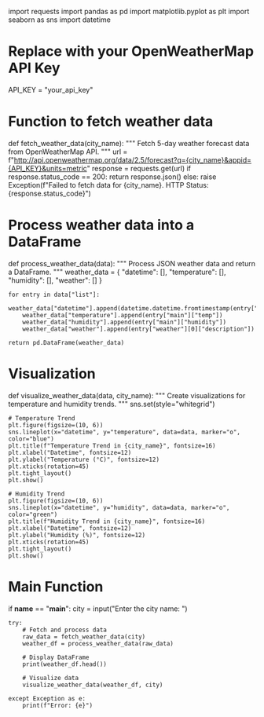 import requests
import pandas as pd
import matplotlib.pyplot as plt
import seaborn as sns
import datetime

# Replace with your OpenWeatherMap API Key
API_KEY = "your_api_key"

# Function to fetch weather data
def fetch_weather_data(city_name):
    """
    Fetch 5-day weather forecast data from OpenWeatherMap API.
    """
    url = f"http://api.openweathermap.org/data/2.5/forecast?q={city_name}&appid={API_KEY}&units=metric"
    response = requests.get(url)
    if response.status_code == 200:
        return response.json()
    else:
        raise Exception(f"Failed to fetch data for {city_name}. HTTP Status: {response.status_code}")

# Process weather data into a DataFrame
def process_weather_data(data):
    """
    Process JSON weather data and return a DataFrame.
    """
    weather_data = {
        "datetime": [],
        "temperature": [],
        "humidity": [],
        "weather": []
    }

    for entry in data["list"]:
        weather_data["datetime"].append(datetime.datetime.fromtimestamp(entry["dt"]))
        weather_data["temperature"].append(entry["main"]["temp"])
        weather_data["humidity"].append(entry["main"]["humidity"])
        weather_data["weather"].append(entry["weather"][0]["description"])

    return pd.DataFrame(weather_data)

# Visualization
def visualize_weather_data(data, city_name):
    """
    Create visualizations for temperature and humidity trends.
    """
    sns.set(style="whitegrid")

    # Temperature Trend
    plt.figure(figsize=(10, 6))
    sns.lineplot(x="datetime", y="temperature", data=data, marker="o", color="blue")
    plt.title(f"Temperature Trend in {city_name}", fontsize=16)
    plt.xlabel("Datetime", fontsize=12)
    plt.ylabel("Temperature (°C)", fontsize=12)
    plt.xticks(rotation=45)
    plt.tight_layout()
    plt.show()

    # Humidity Trend
    plt.figure(figsize=(10, 6))
    sns.lineplot(x="datetime", y="humidity", data=data, marker="o", color="green")
    plt.title(f"Humidity Trend in {city_name}", fontsize=16)
    plt.xlabel("Datetime", fontsize=12)
    plt.ylabel("Humidity (%)", fontsize=12)
    plt.xticks(rotation=45)
    plt.tight_layout()
    plt.show()

# Main Function
if __name__ == "__main__":
    city = input("Enter the city name: ")

    try:
        # Fetch and process data
        raw_data = fetch_weather_data(city)
        weather_df = process_weather_data(raw_data)

        # Display DataFrame
        print(weather_df.head())

        # Visualize data
        visualize_weather_data(weather_df, city)

    except Exception as e:
        print(f"Error: {e}")
